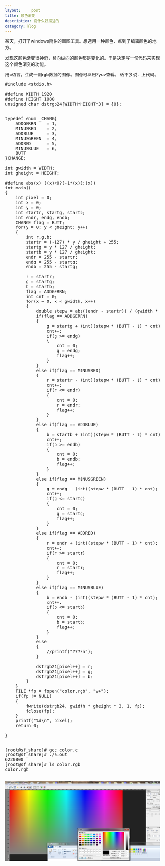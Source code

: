 ```yaml
---
layout:     post
title: 颜色渐变
description: 没什么好描述的
category: blog
---
```

<p>
  某天，打开了windows附件的画图工具。想选用一种颜色，点到了编辑颜色的地方。
</p>
<p>
  发现这颜色渐变很神奇，横向纵向的颜色都是变化的。于是决定写一份代码来实现这个颜色渐变的功能。
</p>

<p>
  用c语言，生成一副rgb数据的图像。图像可以用7yuv查看。    
  话不多说，上代码。
</p>

<pre>
#include &lt;stdio.h&gt;

#define WIDTH 1920
#define HEIGHT 1080
unsigned char dstrgb24[WIDTH*HEIGHT*3] = {0};


typedef enum _CHANG{
    ADDGERRN 	= 1,
    MINUSRED 	= 2,
    ADDBLUE 	= 3,
    MINUSGREEN 	= 4,
    ADDRED 		= 5,
    MINUSBLUE 	= 6,
    BUTT
}CHANGE;

int gwidth = WIDTH;
int gheight = HEIGHT;

#define abs(x) ((x)<0?(-1*(x)):(x))
int main()
{
    int pixel = 0;
    int x = 0;
    int y = 0;
    int startr, startg, startb;
    int endr, endg, endb;
    CHANGE flag = BUTT;
    for(y = 0; y < gheight; y++)
    {
        int r,g,b;
        startr = (-127) * y / gheight + 255;
        startg = y * 127 / gheight;
        startb = y * 127 / gheight;
        endr = 255 - startr;
        endg = 255 - startg;
        endb = 255 - startg;

        r = startr;
        g = startg;
        b = startb;
        flag = ADDGERRN;
        int cnt = 0;
        for(x = 0; x < gwidth; x++)
        {
            double stepw = abs((endr - startr)) / (gwidth * 1.0);
            if(flag == ADDGERRN)
            {
                g = startg + (int)(stepw * (BUTT - 1) * cnt);
                cnt++;
                if(g >= endg)
                {
                    cnt = 0;
                    g = endg;
                    flag++;
                }
            }
            else if(flag == MINUSRED)
            {
                r = startr - (int)(stepw * (BUTT - 1) * cnt);
                cnt++;
                if(r <= endr)
                {
                    cnt = 0;
                    r = endr;
                    flag++;
                }
            }
            else if(flag == ADDBLUE)
            {
                b = startb + (int)(stepw * (BUTT - 1) * cnt);
                cnt++;
                if(b >= endb)
                {
                    cnt = 0;
                    b = endb;
                    flag++;
                }
            }
            else if(flag == MINUSGREEN)
            {
                g = endg - (int)(stepw * (BUTT - 1) * cnt);
                cnt++;
                if(g <= startg)
                {
                    cnt = 0;
                    g = startg;
                    flag++;
                }
            }
            else if(flag == ADDRED)
            {
                r = endr + (int)(stepw * (BUTT - 1) * cnt);
                cnt++;
                if(r >= startr)
                {
                    cnt = 0;
                    r = startr;
                    flag++;
                }
            }
            else if(flag == MINUSBLUE)
            {
                b = endb - (int)(stepw * (BUTT - 1) * cnt);
                cnt++;
                if(b <= startb)
                {
                    cnt = 0;
                    b = startb;
                    flag++;
                }
            }
            else
            {
                //printf("???\n");
            }

            dstrgb24[pixel++] = r;
            dstrgb24[pixel++] = g;
            dstrgb24[pixel++] = b;
        }
    }
    FILE *fp = fopen("color.rgb", "w+");
    if(fp != NULL)
    {
        fwrite(dstrgb24, gwidth * gheight * 3, 1, fp);
        fclose(fp);
    }
    printf("%d\n", pixel);
    return 0;

}

</pre>

<pre>
[root@sf_share]# gcc color.c 
[root@sf_share]# ./a.out 
6220800
[root@sf_share]# ls color.rgb 
color.rgb

</pre>
![avatar](/images/color.png)
